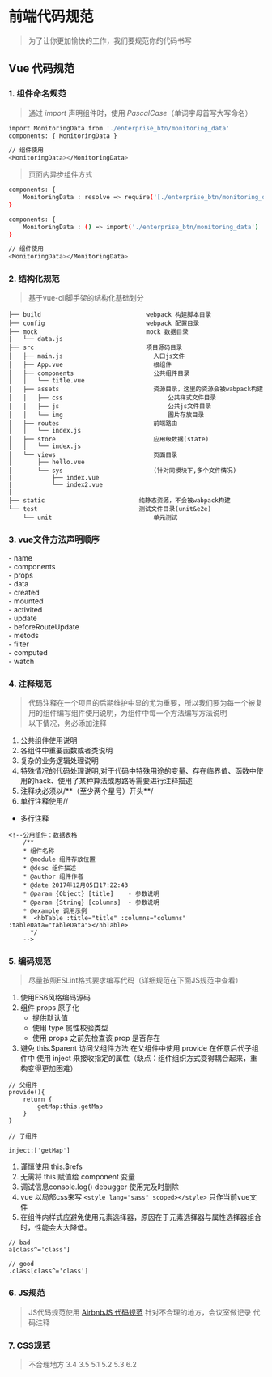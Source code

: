 # 前端代码规范
> 为了让你更加愉快的工作，我们要规范你的代码书写
## Vue 代码规范

### **1. 组件命名规范**

>通过 *import* 声明组件时，使用 *PascalCase*（单词字母首写大写命名） 

```bash
import MonitoringData from './enterprise_btn/monitoring_data'
components: { MonitoringData }

// 组件使用
<MonitoringData></MonitoringData>
```

> 页面内异步组件方式

```bash
components: { 
    MonitoringData : resolve => require('[./enterprise_btn/monitoring_data]',resolve)
}

components: { 
    MonitoringData : () => import('./enterprise_btn/monitoring_data')
}

// 组件使用
<MonitoringData></MonitoringData>
```

### **2. 结构化规范**
>基于vue-cli脚手架的结构化基础划分
```
├── build                             webpack 构建脚本目录
├── config                            webpack 配置目录
├── mock                              mock 数据目录
|   └── data.js
├── src                               项目源码目录
│   ├── main.js                         入口js文件
│   ├── App.vue                         根组件
│   ├── components                      公共组件目录
│   │   └── title.vue
│   ├── assets                          资源目录，这里的资源会被wabpack构建
│   │   ├── css                             公共样式文件目录
│   │   ├── js                              公共js文件目录
│   │   └── img                             图片存放目录
│   ├── routes                          前端路由
│   │   └── index.js
│   ├── store                           应用级数据(state)
│   │   └── index.js
│   └── views                           页面目录
│       ├── hello.vue
│       └── sys                         (针对同模块下,多个文件情况)
|           ├── index.vue
|           └── index2.vue
|
├── static                          纯静态资源，不会被wabpack构建
└── test                            测试文件目录(unit&e2e)
    └── unit                            单元测试
```
### **3. vue文件方法声明顺序**

\- name     
\- components   
\- props    
\- data     
\- created  
\- mounted  
\- activited    
\- update   
\- beforeRouteUpdate    
\- metods       
\- filter   
\- computed     
\- watch

### **4. 注释规范**

> 代码注释在一个项目的后期维护中显的尤为重要，所以我们要为每一个被复用的组件编写组件使用说明，为组件中每一个方法编写方法说明    
> 以下情况，务必添加注释

1. 公共组件使用说明  
2. 各组件中重要函数或者类说明    
3. 复杂的业务逻辑处理说明    
4. 特殊情况的代码处理说明,对于代码中特殊用途的变量、存在临界值、函数中使用的hack、使用了某种算法或思路等需要进行注释描述    
5. 注释块必须以/\*\*（至少两个星号）开头\*\*/  
6. 单行注释使用//

* 多行注释
```
<!--公用组件：数据表格
    /**
    * 组件名称
    * @module 组件存放位置
    * @desc 组件描述
    * @author 组件作者
    * @date 2017年12月05日17:22:43
    * @param {Object} [title]    - 参数说明
    * @param {String} [columns]  - 参数说明
    * @example 调用示例
    *  <hbTable :title="title" :columns="columns" :tableData="tableData"></hbTable>
      */
    --> 
```

### **5. 编码规范**

> 尽量按照ESLint格式要求编写代码（详细规范在下面JS规范中查看）  
1. 使用ES6风格编码源码   
2. 组件 props 原子化     
    - 提供默认值    
    - 使用 type 属性校验类型    
    - 使用 props 之前先检查该 prop 是否存在     
3. 避免 this.$parent  访问父组件方法 在父组件中使用 provide 在任意后代子组件中 使用 inject 来接收指定的属性（缺点：组件组织方式变得耦合起来，重构变得更加困难）
```
// 父组件
provide(){
    return {
        getMap:this.getMap
    }
}

// 子组件

inject:['getMap']
```
1. 谨慎使用 this.$refs   
2. 无需将 this 赋值给 component 变量     
3. 调试信息console.log() debugger 使用完及时删除
4. vue 以局部css来写 `<style lang="sass" scoped></style>` 只作当前vue文件
5. 在组件内样式应避免使用元素选择器，原因在于元素选择器与属性选择器组合时，性能会大大降低。
```
// bad
a[class^='class']

// good
.class[class^='class']
```

### **6. JS规范**

> JS代码规范使用 [AirbnbJS 代码规范](https://www.jianshu.com/p/221d55a9170c) 针对不合理的地方，会议室做记录 
> 代码注释

### **7. CSS规范**

> 不合理地方
> 3.4   3.5 5.1 5.2 5.3 6.2